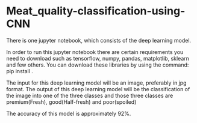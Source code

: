 ﻿# Meat_quality-classification-using-CNN
There is one jupyter notebook, which consists of the deep learning model.

In order to run this jupyter notebook there are certain requirements you need to download such as tensorflow, numpy, pandas, matplotlib, sklearn and few others.
You can download these libraries by using the command: pip install <library name>.

The input for this deep learning model will be an image, preferably in jpg format. 
The output of this deep learning model will be the classification of the image into one of the three classes and those three classes are premium(Fresh), good(Half-fresh) and poor(spoiled)

The accuracy of this model is approximately 92%. 
